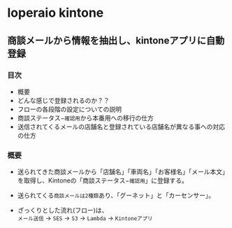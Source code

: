 # loperaio kintone
## 商談メールから情報を抽出し、kintoneアプリに自動登録
### 目次
- 概要
- どんな感じで登録されるのか？？
- フローの各段階の設定についての説明
- 商談ステータス−`確認用`から本番用への移行の仕方
- 送信されてくるメールの店舗名と登録されている店舗名が異なる事への対応の仕方

### 概要
- 送られてきた商談メールから「店舗名」「車両名」「お客様名」「メール本文」を取得し、Kintoneの「商談ステータス−`確認用`」に登録する。

- 送られてくる`商談メールは2種類`あり、「グーネット」と「カーセンサー」。

- ざっくりとした流れ(フロー)は、<br>`メール送信` → `SES` → `S3` → `Lambda` → `Kintoneアプリ`
